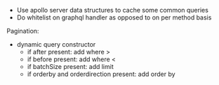 - Use apollo server data structures to cache some common queries
- Do whitelist on graphql handler as opposed to on per method basis

Pagination:
- dynamic query constructor
  - if after present: add where <primary column> > <after>
  - if before present: add where <primary column> < <before>
  - if batchSize present: add limit <batchSize>
  - if orderby and orderdirection present: add order by <order by> <order direction>
